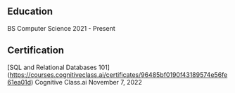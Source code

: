 ## Education
BS Computer Science
2021 - Present

## Certification
[SQL and Relational Databases 101] (https://courses.cognitiveclass.ai/certificates/96485bf0190f43189574e56fe61ea01d)
Cognitive Class.ai
November 7, 2022
